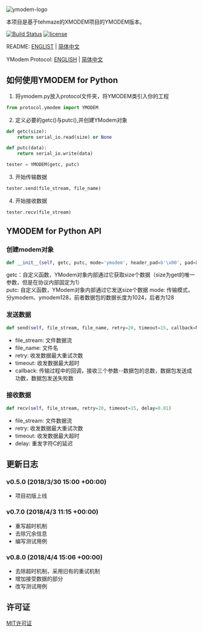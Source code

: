 ![ymodem-logo](https://raw.githubusercontent.com/alexwoo1900/ymodem/master/docs/assets/ymodem-logo.png)

本项目是基于tehmaze的XMODEM项目的YMODEM版本。

[![Build Status](https://www.travis-ci.org/alexwoo1900/YModem.svg?branch=master)](https://www.travis-ci.org/alexwoo1900/ymodem)
[![license](https://img.shields.io/github/license/mashape/apistatus.svg)](https://opensource.org/licenses/MIT)

README: [ENGLIST](https://github.com/alexwoo1900/ymodem/blob/master/README.md) | [简体中文](https://github.com/alexwoo1900/ymodem/blob/master/README_CN.md)

YModem Protocol: [ENGLISH](https://github.com/alexwoo1900/ymodem/blob/master/YMODEM.md) | [简体中文](https://github.com/alexwoo1900/ymodem/blob/master/YMODEM_CN.md)

## 如何使用YMODEM for Python
1. 将ymodem.py放入protocol文件夹，将YMODEM类引入你的工程
```python
from protocol.ymodem import YMODEM
```

2. 定义必要的getc()与putc(),并创建YModem对象
```python
def getc(size):
    return serial_io.read(size) or None

def putc(data):
    return serial_io.write(data)

tester = YMODEM(getc, putc)
```

3. 开始传输数据
```python
tester.send(file_stream, file_name)
```

4. 开始接收数据
```python
tester.recv(file_stream)
```

## YMODEM for Python API

### 创建modem对象
```python
def __init__(self, getc, putc, mode='ymodem', header_pad=b'\x00', pad=b'\x1a')
```
getc：自定义函数，YModem对象内部通过它获取size个数据（size为get的唯一参数，但是在协议内部固定为1） \
putc: 自定义函数，YModem对象内部通过它发送size个数据
mode: 传输模式，分ymodem、ymodem128，前者数据包的数据长度为1024，后者为128

### 发送数据
```python
def send(self, file_stream, file_name, retry=20, timeout=15, callback=None)
```
- file_stream: 文件数据流
- file_name: 文件名
- retry: 收发数据最大重试次数
- timeout: 收发数据最大超时
- callback: 传输过程中的回调，接收三个参数--数据包的总数，数据包发送成功数，数据包发送失败数

### 接收数据
```python
def recv(self, file_stream, retry=20, timeout=15, delay=0.01)
```
- file_stream: 文件数据流
- retry: 收发数据最大重试次数
- timeout: 收发数据最大超时
- delay: 重发字符C的延迟

## 更新日志
### v0.5.0 (2018/3/30 15:00 +00:00)
- 项目初版上线

### v0.7.0 (2018/4/3 11:15 +00:00)
- 重写超时机制
- 去除冗余信息
- 编写测试用例

### v0.8.0 (2018/4/4 15:06 +00:00)
- 去除超时机制，采用旧有的重试机制
- 增加接受数据的部分
- 改写测试用例

## 许可证
[MIT许可证](https://opensource.org/licenses/MIT)